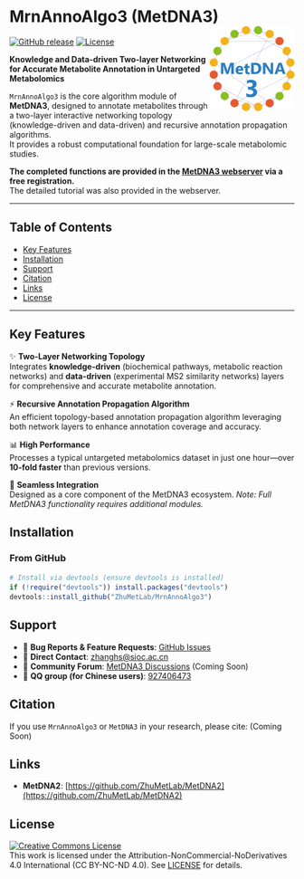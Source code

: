 # MrnAnnoAlgo3 (MetDNA3) <img src="man/figures/logo.png" align="right" alt="MetDNA3 Logo" width="150"/>

[![GitHub release](https://img.shields.io/github/v/release/ZhuMetLab/MrnAnnoAlgo3)](https://github.com/ZhuMetLab/MrnAnnoAlgo3)
[![License](https://img.shields.io/badge/license-CC%20BY--NC--ND%204.0-lightgrey)](https://creativecommons.org/licenses/by-nc-nd/4.0/)

**Knowledge and Data-driven Two-layer Networking for Accurate Metabolite Annotation in Untargeted Metabolomics**

`MrnAnnoAlgo3` is the core algorithm module of **MetDNA3**, designed to annotate metabolites through a two-layer interactive networking topology (knowledge-driven and data-driven) and recursive annotation propagation algorithms.  
It provides a robust computational foundation for large-scale metabolomic studies.  

**The completed functions are provided in the [MetDNA3 webserver](http://metdna.zhulab.cn) via a free registration.**  
The detailed tutorial was also provided in the webserver.

---

## Table of Contents
- [Key Features](#key-features)
- [Installation](#installation)
- [Support](#support)
- [Citation](#citation)
- [Links](#links)
- [License](#license)

---

## Key Features
✨ **Two-Layer Networking Topology**  
Integrates **knowledge-driven** (biochemical pathways, metabolic reaction networks) and **data-driven** (experimental MS2 similarity networks) layers for comprehensive and accurate metabolite annotation.

⚡ **Recursive Annotation Propagation Algorithm**  
An efficient topology-based annotation propagation algorithm leveraging both network layers to enhance annotation coverage and accuracy.

📊 **High Performance**  
Processes a typical untargeted metabolomics dataset in just one hour—over **10-fold faster** than previous versions.

🔗 **Seamless Integration**  
Designed as a core component of the MetDNA3 ecosystem.  *Note: Full MetDNA3 functionality requires additional modules.*


## Installation

### From GitHub
```r
# Install via devtools (ensure devtools is installed)
if (!require("devtools")) install.packages("devtools")
devtools::install_github("ZhuMetLab/MrnAnnoAlgo3")
```


## Support
- 🐛 **Bug Reports & Feature Requests**: [GitHub Issues](https://github.com/ZhuMetLab/MrnAnnoAlgo3/issues)
- 📧 **Direct Contact**: zhanghs@sioc.ac.cn
- 💬 **Community Forum**: [MetDNA3 Discussions](https://github.com/orgs/MetDNA3/discussions) (Coming Soon)
- 💬 **QQ group (for Chinese users)**: [927406473](点击链接加入群聊【MetDNA交流群】：http://qm.qq.com/cgi-bin/qm/qr?_wv=1027&k=zTbEobUjO3KZE-dwT24HlgJmjYs4sXj_&authKey=M3VxUewLbOBg9YpGYI6dD2X4eJl42%2FkkGIJy%2Btc539FEdEqdHdejoeRY%2BrdnWl8W&noverify=0&group_code=927406473)


## Citation
If you use `MrnAnnoAlgo3` or `MetDNA3` in your research, please cite: (Coming Soon)


## Links
- **MetDNA2**: [https://github.com/ZhuMetLab/MetDNA2](https://github.com/ZhuMetLab/MetDNA2)


## License
<a rel="license" href="https://creativecommons.org/licenses/by-nc-nd/4.0/"><img alt="Creative Commons License" style="border-width:0" src="https://i.creativecommons.org/l/by-nc-nd/4.0/88x31.png" /></a>  
This work is licensed under the Attribution-NonCommercial-NoDerivatives 4.0 International (CC BY-NC-ND 4.0).
See [LICENSE](LICENSE) for details.
